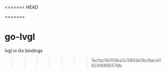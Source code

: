 <<<<<<< HEAD

=======
# go-lvgl
lvgl.io Go bindings
>>>>>>> 1acfac0b105ba2c580de3bc8ace0824f688557db
